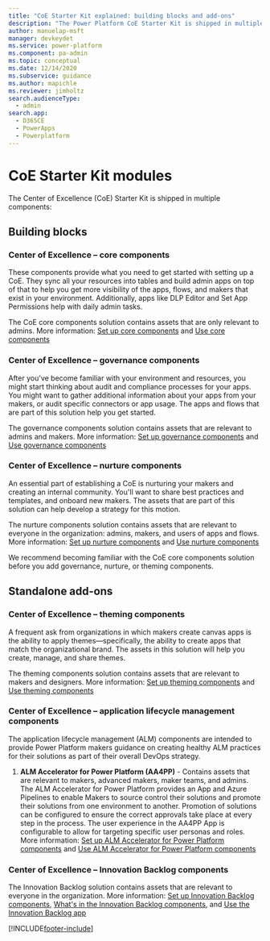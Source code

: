 ```yaml
---
title: "CoE Starter Kit explained: building blocks and add-ons"
description: "The Power Platform CoE Starter Kit is shipped in multiple components. Learn about the building blocks and add-ons designed to help you innovate and improve."
author: manuelap-msft
manager: devkeydet
ms.service: power-platform
ms.component: pa-admin
ms.topic: conceptual
ms.date: 12/14/2020
ms.subservice: guidance
ms.author: mapichle
ms.reviewer: jimholtz
search.audienceType: 
  - admin
search.app: 
  - D365CE
  - PowerApps
  - Powerplatform
---
```

# CoE Starter Kit modules

The Center of Excellence (CoE) Starter Kit is shipped in multiple components:

## Building blocks

### Center of Excellence – core components

These components provide what you need to get started with setting up a CoE. They sync all your resources into tables and build admin apps on top of that to help you get more visibility of the apps, flows, and makers that exist in your environment. Additionally, apps like DLP Editor and Set App Permissions help with daily admin tasks.  

The CoE core components solution contains assets that are only relevant to admins. More information: [Set up core components](setup-core-components.md) and [Use core components](core-components.md)

### Center of Excellence – governance components

After you've become familiar with your environment and resources, you might start thinking about audit and compliance processes for your apps. You might want to gather additional information about your apps from your makers, or audit specific connectors or app usage. The apps and flows that are part of this solution help you get started.  

The governance components solution contains assets that are relevant to admins and makers. More information: [Set up governance components](setup-governance-components.md) and [Use governance components](governance-components.md)

### Center of Excellence – nurture components

An essential part of establishing a CoE is nurturing your makers and creating an internal community. You'll want to share best practices and templates, and onboard new makers. The assets that are part of this solution can help develop a strategy for this motion.  

The nurture components solution contains assets that are relevant to everyone in the organization: admins, makers, and users of apps and flows. More information: [Set up nurture components](setup-nurture-components.md) and [Use nurture components](nurture-components.md)

We recommend becoming familiar with the CoE core components solution before you add governance, nurture, or theming components.

## Standalone add-ons

### Center of Excellence – theming components

A frequent ask from organizations in which makers create canvas apps is the ability to apply themes&mdash;specifically, the ability to create apps that match the organizational brand. The assets in this solution will help you create, manage, and share themes.

The theming components solution contains assets that are relevant to makers and designers. More information: [Set up theming components](setup-theming.md) and [Use theming components](theming-components.md)

### Center of Excellence – application lifecycle management components  

The application lifecycle management (ALM) components are intended to provide Power Platform makers guidance on creating healthy ALM practices for their solutions as part of their overall DevOps strategy.

1. **ALM Accelerator for Power Platform (AA4PP)** - Contains assets that are relevant to makers, advanced makers, maker teams, and admins. The ALM Accelerator for Power Platform provides an App and Azure Pipelines to enable Makers to source control their solutions and promote their solutions from one environment to another. Promotion of solutions can be configured to ensure the correct approvals take place at every step in the process. The user experience in the AA4PP App is configurable to allow for targeting specific user personas and roles. More information: [Set up ALM Accelerator for Power Platform components](setup-almacceleratorpowerplatform-cli.md) and [Use ALM Accelerator for Power Platform components](almacceleratorpowerplatform-components.md)

### Center of Excellence – Innovation Backlog components

The Innovation Backlog solution contains assets that are relevant to everyone in the organization. More information: [Set up Innovation Backlog components](setup-innovationbacklog.md), [What's in the Innovation Backlog components](innovationbacklog-components.md), and [Use the Innovation Backlog app](use-innovationbacklog.md)

[!INCLUDE[footer-include](../../includes/footer-banner.md)]
